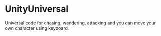 # UnityUniversal
Universal code for chasing, wandering, attacking and you can move your own character using keyboard.
